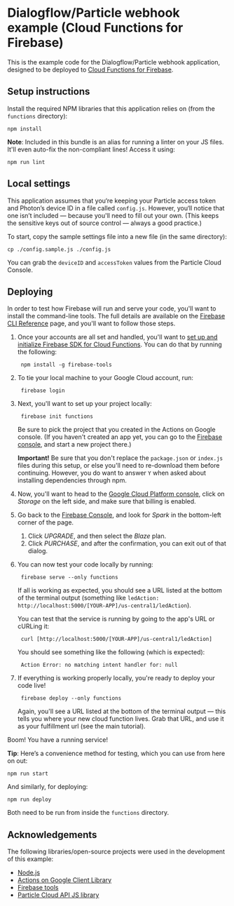 # Dialogflow/Particle webhook example (Cloud Functions for Firebase)

This is the example code for the Dialogflow/Particle webhook application, designed to be deployed to [Cloud Functions for Firebase](https://firebase.google.com/docs/functions/).

## Setup instructions

Install the required NPM libraries that this application relies on (from the `functions` directory):

    npm install

**Note**: Included in this bundle is an alias for running a linter on your JS files. It'll even auto-fix the non-compliant lines! Access it using:

    npm run lint

## Local settings

This application assumes that you‘re keeping your Particle access token and Photon’s device ID in a file called `config.js`. However, you‘ll notice that one isn’t included — because you'll need to fill out your own. (This keeps the sensitive keys out of source control — always a good practice.)

To start, copy the sample settings file into a new file (in the same directory):

    cp ./config.sample.js ./config.js

You can grab the `deviceID` and `accessToken` values from the Particle Cloud Console.

## Deploying

In order to test how Firebase will run and serve your code, you'll want to install the command-line tools. The full details are available on the [Firebase CLI Reference](https://firebase.google.com/docs/cli/) page, and you'll want to follow those steps.

1. Once your accounts are all set and handled, you'll want to [set up and initialize Firebase SDK for Cloud Functions](https://firebase.google.com/docs/functions/get-started#set_up_and_initialize_functions_sdk). You can do that by running the following:

        npm install -g firebase-tools

1. To tie your local machine to your Google Cloud account, run:

        firebase login

1. Next, you'll want to set up your project locally:

        firebase init functions

    Be sure to pick the project that you created in the Actions on Google console. (If you haven't created an app yet, you can go to the [Firebase console](https://console.firebase.google.com), and start a new project there.)

    **Important!** Be sure that you don't replace the `package.json` or `index.js` files during this setup, or else you'll need to re-download them before continuing. However, you do want to answer `Y` when asked about installing dependencies through npm.

1. Now, you'll want to head to the [Google Cloud Platform console](http://cloud.google.com/console), click on *Storage* on the left side, and make sure that billing is enabled.

1. Go back to the [Firebase Console](https://console.firebase.google.com), and look for *Spark* in the bottom-left corner of the page.
    1. Click *UPGRADE*, and then select the *Blaze* plan.
    1. Click *PURCHASE*, and after the confirmation, you can exit out of that dialog.

1. You can now test your code locally by running:

        firebase serve --only functions

    If all is working as expected, you should see a URL listed at the bottom of the terminal output (something like `ledAction: http://localhost:5000/[YOUR-APP]/us-central1/ledAction`).

    You can test that the service is running by going to the app's URL or cURLing it:

        curl [http://localhost:5000/[YOUR-APP]/us-central1/ledAction]

    You should see something like the following (which is expected):

        Action Error: no matching intent handler for: null

1. If everything is working properly locally, you're ready to deploy your code live!

        firebase deploy --only functions

    Again, you'll see a URL listed at the bottom of the terminal output — this tells you where your new cloud function lives. Grab that URL, and use it as your fulfillment url (see the main tutorial).

Boom! You have a running service!

**Tip**: Here’s a convenience method for testing, which you can use from here on out:

    npm run start

And similarly, for deploying:

    npm run deploy

Both need to be run from inside the `functions` directory.

## Acknowledgements

The following libraries/open-source projects were used in the development of this example:

- [Node.js](http://nodejs.org/)
- [Actions on Google Client Library](https://github.com/actions-on-google/actions-on-google-nodejs)
- [Firebase tools](https://github.com/firebase/firebase-tools)
- [Particle Cloud API JS library](https://github.com/spark/particle-api-js)
